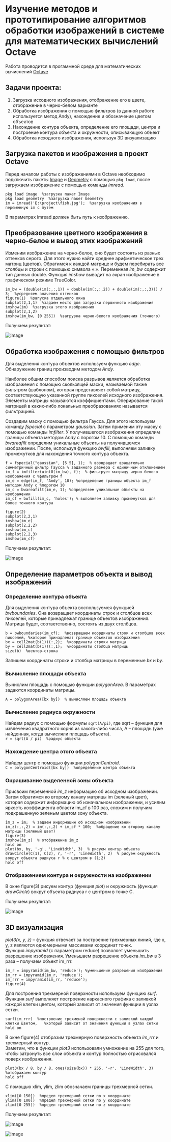 # Изучение методов и прототипирование алгоритмов обработки изображений в системе для математических вычислений Octave  

Работа проводится в прогаммной среде для математических вычислений <a href = 'https://octave.org/'>Octave</a>
## Задачи проекта:  
1. Загрузка исходного изображения, отображение его в цвете, отображение в черно-белом варианте  
2. Обработка изображения с помощью фильтров (в данной работе используется метод Andy), нахождение и обозначение цветом объектов
3. Нахождение контура объекта, определение его площади, центра и построение контура объекта и окружности, описывающую объект
4. Обработка исходного изображения, используя 3D визуализацию

## Загрузка пакетов и изображения в проект Octave  

Перед началом работы с изображениями в Octave необходимо подключить пакеты <a href = 'https://gnu-octave.github.io/packages/image/'>Image</a> и <a href = 'https://gnu-octave.github.io/packages/geometry/'>Geometry</a> с помощью `pkg load`, после загружаем изображение с помощью команды *imread*.  
```
pkg load image  %загрузка пакет Image
pkg load geometry  %загрузка пакет Geometry
im = imread('E:\project\fish.jpg');  %загрузка изображения в переменную im с путем
```
В параметрах imread должен быть путь к изображению.  

## Преобразование цветного изображения в черно-белое и вывод этих изображений  

Изменим изображение на черно-белое, оно будет состоять из разных оттенков серого. Для этого нужно найти среднее арифметическое трех матриц (цветов). 
Обратимся к каждой матрице и будем перебирать все столбцы и строки с помощью символа «:». Переменная *im_bw* содержит тип данных double. Функция *imshow* выводит на экран изображение в графическом режиме TrueColor.  
```
im_bw = (double(im(:,:,1)) + double(im(:,:,2)) + double(im(:,:,3))) / 3;  %усредняем значения оттенков
figure(1)  %запуска отдельного окна
subplot(2,1,1)  %задаем место для загрузки первичного изображения
imshow(im)  %загрузка этого изображения
subplot(2,1,2)
imshow(im_bw, [0 255])  %загрузка черно-белого изображения (точного)
```

Получаем результат:  

![image](https://github.com/ksen322/university-projects/assets/119673458/1168c9eb-58fe-4a19-837f-b1320a2c260a)  

## Обработка изображения с помощью фильтров  
Для выделения контура объектов используем функцию *edge*. Обнаружение границ производим методом *Andy*.  

Наиболее общим способом поиска разрывов является обработка изображения с помощью скользящей маски, называемой также фильтром (шаблоном), которая представляет собой матрицу, соответствующую указанной группе пикселей исходного изображения. Элементы матрицы называются коэффициентами. Оперирование такой матрицей в каких-либо локальных преобразованиях называется фильтрацией.  

Создадим маску с помощью фильтра Гаусса. Для этого используем команду *fspecial* с параметром *gaussian*. Затем применим эту маску с помощью команды *imfilter*. У получившегося изображения определим границы объекта методом *Andy* с порогом 10. С помощью команды *bwareafilt* определим уникальные объекты на получившемся изображении. После, используя функцию *bwfill*, выполняем заливку промежутков для нахождения точного контура объекта.

```
f = fspecial("gaussian", [5 5], 1);  % возвращает вращательно симметричный фильтр Гаусса % заданного размера с единичным отклонением 
im_f = imfilter(uint8(im_bw), f);  % фильтрует матрицу черно-белого изображения с %фильтром f
im_e = edge(im_f, 'Andy', 10); %определение границы объекта im_f методом Andy с %порогом 10
im_c = bwareafilt(im_e, 1); %определяем уникальные объекты на изображении
im_cf = bwfill(im_c, 'holes'); % выполняем заливку промежутков для более точного контура

figure(2)
subplot(2,2,1)
imshow(im_e)
subplot(2,2,2)
imshow(im_c)
subplot(2,2,3)
imshow(im_cf)
```
Получаем результат:  

![image](https://github.com/ksen322/university-projects/assets/119673458/44159626-e90f-4303-878d-9c48ab98da62)  

## Определение параметров объекта и вывод изображений  
### Определение контура объекта  
Для выделения контура объекта воспользуемся функцией *bwboundaries*. Она возвращает координаты строк и столбцов всех пикселей, которые принадлежат границе объектов изображения. Матрица будет, соответственно, состоять из двух столбцов.  
```
b = bwboundaries(im_cf);  %возвращаем координаты строк и столбцов всех пикселей, %которые принадлежат границе объектов изображения
bx = cell2mat(b(1))(:,2);  %координаты строки матрицы
by = cell2mat(b(1))(:,1);  %координаты столбца матрицы
size(b)  %вектор-строка
```
Запишем координаты строки и столбца матрицы в переменные *bx* и *by*.  
### Вычисление площади объекта  
Вычислим площадь с помощью функции *polygonArea*. В параметрах задаются координаты матрицы.  

` A = polygonArea([bx by])  % вычисляем площадь объекта `  

### Вычисление радиуса окружности  
Найдем радиус с помощью формулы `sqrt(A/pi)`, где sqrt – функция для извлечения квадратного корня из какого-либо числа, A – площадь (уже найденная, когда вычисляли площадь объекта).  
` r = sqrt(A / pi)  %радиус объекта `

### Нахождение центра этого объекта  
Найдем центр с помощью функции *polygonCentroid*.  
` C = polygonCentroid([bx by])  %определение центра объекта `  

### Окрашивание выделенной зоны объекта  
Присвоим переменной *im_z* информацию об исходном изображении. Затем обратимся ко второму каналу матрицы im (зеленый цвет), которая содержит информацию об изначальном изображении, и усилим яркость коэффициента области im_cf в 100 раз, сложим и получим подкрашенную зеленым цветом зону объекта.  
```
im_z = im;  % задаем информацию об исходном изображении
im_z(:,:,2) = im(:,:,2) + im_cf * 100;  %обращение ко второму каналу матрицы (зеленый цвет)
figure(3)
imshow(im_z)  % отображение im_z
hold on
plot(bx, by, '-g', 'LineWidth', 3)  % рисуем контур объекта
drawCircle(C(1), C(2), r, '-r', 'LineWidth', 2)  % рисуем окружность вокруг объекта радиуса r % c центром в (1;2)
hold off
```
### Отображением контура и окружности на изображении  
В окне figure(3) рисуем контур (функция *plot*) и окружность (функция *drawCircle*) вокруг объекта радиуса r с центром в точке C.  

Получаем результат:  

![image](https://github.com/ksen322/university-projects/assets/119673458/1b6da61e-055a-4244-9edb-41e37e50a5a0)  

## 3D визуализация  
*plot3(x, y, z)* – функция отвечает за построение трехмерных линий, где x, y, z являются одномерными массивами координат точек.  
Функция *impyramid* (с параметром reduce) позволяет уменьшить разрешение изображения. Уменьшаем разрешение объекта *im_bw* в 3 раза – получаем объект im_rrr.  
```
im_r = impyramid(im_bw, 'reduce'); %уменьшение разрешения изображения
im_rr = impyramid(im_r, 'reduce');
im_rrr = impyramid(im_rr, 'reduce');
figure(4) 
```
Для построения трехмерной поверхности используем функцию *surf*. Функция *surf* выполняет построение каркасного графика с заливкой каждой клетки цветом, который зависит от значения функции в узлах сетки.  
```
surf(im_rrr)  %построение трехменой поверхности с заливкой каждой клетки цветом,   %который зависит от значения функции в узлах сетки
hold on 
```
В окне figure(4) отобразим трехмерную поверхность объекта *im_rrr* и трехмерный контур.  
Заметим, что в функции *plot3* использовали умножение на 255 для того, чтобы затронуть все слои объекта и контур полностью отрисовался поверх изображения.  
```
plot3(bx / 8, by / 8, ones(size(bx)) * 255, '-r', 'LineWidth', 3)  %отображаем контур
hold off
```
С помощью xlim, ylim, zlim обозначаем границы трехмерной сетки.  
```
xlim([0 150])  %предел трехмерной сетки по x координате
ylim([0 100])  %предел трехмерной сетки по y координате
zlim([0 255])  %предел трехмерной сетки по z координате
```
Получаем результат:  

![image](https://github.com/ksen322/university-projects/assets/119673458/f92242ff-9f02-4372-ac69-ddc4ec681db4)  

![image](https://github.com/ksen322/university-projects/assets/119673458/2a10b285-63a5-4a10-9667-5202d6945e5e)

